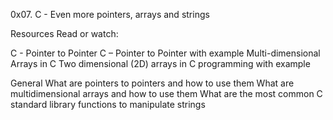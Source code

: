 0x07. C - Even more pointers, arrays and strings

Resources
Read or watch:

C - Pointer to Pointer
C – Pointer to Pointer with example
Multi-dimensional Arrays in C
Two dimensional (2D) arrays in C programming with example

General
What are pointers to pointers and how to use them
What are multidimensional arrays and how to use them
What are the most common C standard library functions to manipulate strings
